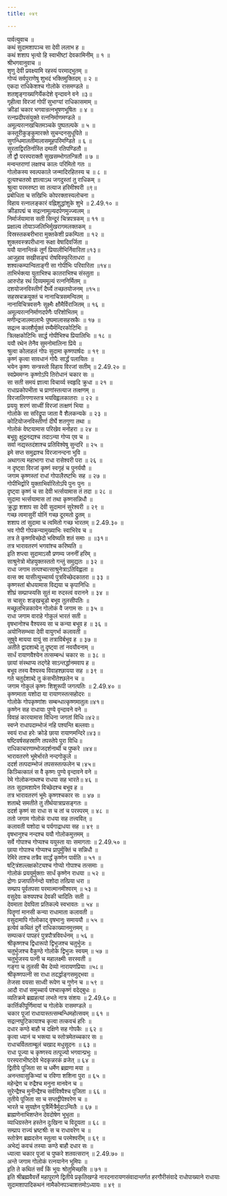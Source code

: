 ```yaml
---
title: ०४९

---
```

पार्वत्युवाच ॥  
कथं सुदामशापञ्च सा देवी ललाभ ह ॥  
कथं शशाप भृत्यो हि स्वाभीष्टां देवकामिनीम् ॥ १ ॥  
श्रीभगवानुवाच ॥  
शृणु देवी प्रवक्ष्यामि रहस्यं परमाद्भुतम् ॥  
गोप्यं सर्वपुराणेषु शुभदं भक्तिमुक्तिदम् ॥ २ ॥  
एकदा राधिकेशश्च गोलोके रासमण्डले ॥  
शतशृङ्गाख्यगिर्येकदेशे वृन्दावने वने ॥३॥  
गृहीत्वा विरजां गोपीं सुभाग्यां राधिकासमाम् ॥  
क्रीडां चकार भगवान्रत्नभूषणभूषितः ॥ ४ ॥  
रत्नप्रदीपसंयुक्ते रत्ननिर्माणमण्डले ॥  
अमूल्यरत्नखचितमञ्चके पुष्पतल्पके ॥ ५ ॥  
कस्तूरीकुङ्कुमारक्ते सुचन्दनसुधूपिते ॥  
सुगन्धिमालतीमालासमूहपरिमण्डिते ॥ ६ ॥  
सुरताद्विरतिर्नास्ति दम्पती रतिपण्डितौ ॥  
तौ द्वौ परस्पराक्तौ सुखसम्भोगतन्त्रितौ ॥ ७ ॥  
मन्वन्तराणां लक्षश्च कालः परिमितो गतः ॥  
गोलोकस्य स्वल्पकाले जन्मादिरहितस्य च ॥ ८ ॥  
दूत्यश्चतस्रो ज्ञात्वाऽथ जगदुस्तां तु राधिकम् ॥  
श्रुत्वा परमरुष्टा सा तत्याज हरिमीश्वरी ॥९॥  
प्रबोधिता च सखिभिः कोपरक्तास्यलोचना ॥  
विहाय रत्नालङ्कारं वह्निशुद्धांशुके शुभे ॥ 2.49.१० ॥  
क्रीडापद्मं च सद्रत्नामूल्यदर्पणमुज्ज्वलम् ॥  
निर्मार्जयामास सती सिन्दूरं चित्रपत्रकम् ॥ ११ ॥  
प्रक्षाल्य तोयाञ्जलिभिर्मुखरागमलक्तकम् ॥  
विस्रस्तकबरीभारा मुक्तकेशी प्रकम्पिता ॥ १२ ॥  
शुक्लवस्त्रपरीधाना रूक्षा वेषादिवर्जिता ॥  
ययौ यानान्तिकं तूर्णं प्रियालीभिर्निवारिता॥१३॥  
आजुहाव सखीसङ्घं रोषविस्फुरिताधरा ॥  
शश्वत्कम्पान्विताङ्गी सा गोपीभिः परिवारिता ॥१४॥  
ताभिर्भक्त्या युताभिश्च कातराभिश्च संस्तुता ॥  
आरुरोह रथं दिव्यममूल्यं रत्ननिर्मितम् ॥  
दशयोजनविस्तीर्णं दैर्घ्ये तच्छतयोजनम् ॥१५॥  
सहस्रचक्रयुक्तं च नानाचित्रसमन्वितम् ॥  
नानाविचित्रवसनैः सूक्ष्मैः क्षौमैर्विराजितम् ॥ १६ ॥  
अमूल्यरत्ननिर्माणदर्पणैः परिशोभितम् ॥  
मणीन्द्रजालमालाभैः पुष्पमालासहस्रकैः ॥ १७ ॥  
सद्रत्न कलशैर्युक्तं रम्यैर्मन्दिरकोटिभिः ॥  
त्रिलक्षकोटिभिः सार्द्ध गोपीभिश्च प्रियालिभिः ॥ १८ ॥  
ययौ रथेन तेनैव सुमनोमालिना प्रिये ॥  
श्रुत्वा कोलाहलं गोपः सुदामा कृष्णपार्षदः ॥ १९ ॥  
कृष्णं कृत्वा सावधानं गोपैः सार्द्धं पलायितः ॥  
भयेन कृष्णः सन्त्रस्तो विहाय विरजां सतीम् ॥ 2.49.२० ॥  
स्वप्रेममग्नः कृष्णोऽपि तिरोधानं चकार सः ॥  
सा सती समयं ज्ञात्वा विचार्य्य स्वहृदि क्रुधा ॥ २१ ॥  
राधाप्रकोपभीता च प्राणांस्तत्याज तत्क्षणम् ॥  
विरजालिगणास्तत्र भयविह्वलकातराः ॥ २२ ॥  
प्रययुः शरणं साध्वीं विरजां तत्क्षणं भिया ॥  
गोलोके सा सरिद्रूपा जाता वै शैलकन्यके ॥ २३ ॥  
कोटियोजनविस्तीर्णा दीर्घे शतगुणा तथा ॥  
गोलोकं वेष्टयामास परिखेव मनोहरा ॥ २४ ॥  
बभूवुः क्षुद्रनद्यश्च तदाऽन्या गोप्य एव च ॥  
सर्वा नद्यस्तदंशाश्च प्रतिविश्वेषु सुन्दरि ॥ २५ ॥  
इमे सप्त समुद्राश्च विरजानन्दना भुवि ॥  
अथागत्य महाभागा राधा रासेश्वरी परा ॥ २६ ॥  
न दृष्ट्वा विरजां कृष्णं स्वगृहं च पुनर्ययौ ॥  
जगाम कृष्णस्तां राधां गोपालैरष्टभिः सह ॥ २७ ॥  
गोपीभिर्द्वारि युक्ताभिर्वारितोऽपि पुनः पुनः ॥  
दृष्ट्वा कृष्णं च सा देवी भर्त्सयामास तं तदा ॥ २८ ॥  
सुदामा भर्त्सयामास तां तथा कृष्णसन्निधौ ॥  
क्रुद्धा शशाप सा देवी सुदामानं सुरेश्वरी ॥ २९ ॥  
गच्छ त्वमासुरीं योनिं गच्छ दूरमतो द्रुतम् ॥  
शशाप तां सुदामा च त्वमितो गच्छ भारतम् ॥ 2.49.३० ॥  
भव गोपी गोपकन्यामुख्याभिः स्वाभिरेव च ॥  
तत्र ते कृष्णविच्छेदो भविष्यति शतं समाः ॥ ॥३१॥  
तत्र भारावतरणं भगवांश्च करिष्यति ॥  
इति शप्त्वा सुदामाऽसौ प्रणम्य जननीं हरिम् ॥  
साश्रुनेत्रो मोहयुक्तस्ततो गन्तुं समुद्यतः ॥ ३२ ॥  
राधा जगाम तत्पश्चात्साश्रुनेत्राऽतिविह्वला ॥  
वत्स क्व यासीत्युच्चार्य्य पुत्रविच्छेदकातरा ॥ ३३ ॥  
कृष्णस्तां बोधयामास विद्यया च कृपानिधिः ॥  
शीघ्रं सम्प्राप्स्यसि सुतं मा रुदस्त्वं वरानने ॥ ३४ ॥  
स चासुरः शङ्खचूडो बभूव तुलसीपतिः ॥  
मच्छूलभिन्नकायेन गोलोकं वै जगाम सः ॥ ३५ ॥  
राधा जगाम वाराहे गोकुलं भारतं सती ॥  
वृषभानोश्च वैश्यस्य सा च कन्या बभूव ह ॥ ३६ ॥  
अयोनिसम्भवा देवी वायुगर्भा कलावती ॥  
सुषुवे मायया वायुं सा तत्राविर्बभूव ह ॥ ३७ ॥  
अतीते द्वादशाब्दे तु दृष्ट्वा तां नवयौवनाम् ॥  
सार्धं रायाणवैश्येन तत्सम्बन्धं चकार सः ॥ ३८ ॥  
छायां संस्थाप्य तद्गेहे साऽन्तर्द्धानमवाप ह ॥  
बभूव तस्य वैश्यस्य विवाहश्छायया सह ॥ ३९ ॥  
गते चतुर्दशाब्दे तु कंसभीतेश्छलेन च ॥  
जगाम गोकुलं कृष्णः शिशुरूपी जगत्पतिः ॥ 2.49.४० ॥  
कृष्णमाता यशोदा या रायाणस्तत्सहोदरः ॥  
गोलोके गोपकृष्णांशः सम्बन्धात्कृष्णमातुलः॥४१॥  
कृष्णेन सह राधायाः पुण्ये वृन्दावने वने ॥  
विवाहं कारयामास विधिना जगतां विधिः॥४२॥  
स्वप्ने राधापदाम्भोजं नहि पश्यन्ति बल्लवाः॥  
स्वयं राधा हरेः क्रोडे छाया रायाणमन्दिरे॥४३॥  
षष्टिवर्षसहस्राणि तपस्तेपे पुरा विधिः॥  
राधिकाचरणाम्भोजदर्शनार्थी च पुष्करे ॥४४॥  
भारावतरणे भूमेर्भारते नन्दगोकुले ॥  
ददर्श तत्पदाम्भोजं तपसस्तत्फलेन च।४५॥  
किञ्चित्कालं स वै कृष्णः पुण्ये वृन्दावने वने ॥  
रेमे गोलोकनाथश्च राधया सह भारते॥ ४६ ॥  
ततः सुदामशापेन विच्छेदश्च बभूव ह ॥  
तत्र भारावतरणं भूमेः कृष्णश्चकार सः ॥ ४७ ॥  
शताब्दे समतीते तु तीर्थयात्राप्रसङ्गतः ॥  
ददर्श कृष्णं सा राधा स च तां च परस्परम् ॥ ४८ ॥  
ततो जगाम गोलोकं राधया सह तत्त्ववित् ॥  
कलावती यशोदा च पर्यगाद्राधया सह ॥ ४९ ॥  
वृषभानुश्च नन्दश्च ययौ गोलोकमुत्तमम् ॥  
सर्वे गोपाश्च गोप्यश्च ययुस्ता याः समागताः ॥ 2.49.५० ॥  
छाया गोपाश्च गोप्यश्च प्रापुर्मुक्तिं च सन्निधौ ॥  
रेमिरे ताश्च तत्रैव सार्द्धं कृष्णेन पार्वति ॥ ५१ ॥  
षट्त्रिंशल्लक्षकोट्यश्च गोप्यो गोपाश्च तत्समाः ॥  
गोलोकं प्रययुर्मुक्ताः सार्धं कृष्णेन राधया ॥ ५२ ॥  
द्रोणः प्रजापतिर्नन्दो यशोदा तत्प्रिया धरा ॥  
सम्प्राप पूर्वतपसा परमात्मानमीश्वरम् ॥ ५३ ॥  
वसुदेवः कश्यपश्च देवकी चादितिः सती ॥  
देवमाता देवपिता प्रतिकल्पे स्वभावतः ॥ ५४ ॥  
पितॄणां मानसी कन्या राधामाता कलावती ॥  
वसुदामापि गोलोकाद् वृषभानुः समाययौ ॥ ५५ ॥  
इत्येवं कथितं दुर्गे राधिकाख्यानमुत्तमम् ॥  
सम्पत्करं पापहरं पुत्रपौत्रविवर्धनम् ॥ ५६ ॥  
श्रीकृष्णश्च द्विधारूपो द्विभुजश्च चतुर्भुजः ॥  
चतुर्भुजश्च वैकुण्ठे गोलोके द्विभुजः स्वयम् ॥ ५७ ॥  
चतुर्भुजस्य पत्नी च महालक्ष्मीः सरस्वती ॥  
गङ्गा च तुलसी चैव देव्यो नारायणप्रियाः ॥५८॥  
श्रीकृष्णपत्नी सा राधा तदर्द्धाङ्गसमुद्भवा ॥  
तेजसा वयसा साध्वी रूपेण च गुणेन च ॥ ५९ ॥  
आदौ राधां समुच्चार्य पश्चात्कृष्णं वदेद्बुधः ॥  
व्यतिक्रमे ब्रह्महत्यां लभते नात्र संशयः ॥ 2.49.६० ॥  
कार्त्तिकीपूर्णिमायां च गोलोके रासमण्डले ॥  
चकार पूजां राधायास्तत्सम्बन्धिमहोत्सवम् ॥ ६१ ॥  
सद्रत्नघुटिकायाश्च कृत्वा तत्कवचं हरिः ॥  
दधार कण्ठे बाहौ च दक्षिणे सह गोपकैः ॥ ६२ ॥  
कृत्वा ध्यानं च भक्त्या च स्तोत्रमेतच्चकार सः ॥  
राधाचर्वितताम्बूलं चखाद मधुसूदनः ॥ ६३ ॥  
राधा पूज्या च कृष्णस्य तत्पूज्यो भगवान्प्रभुः ॥  
परस्पराभीष्टदेवे भेदकृन्नरकं व्रजेत् ॥ ६४ ॥  
द्वितीये पूजिता सा च धर्मेण ब्रह्मणा मया ॥  
अनन्तवासुकिभ्यां च रविणा शशिना पुरा ॥ ६५ ॥  
महेन्द्रेण च रुद्रैश्च मनुना मानवेन च ॥  
सुरेन्द्रैश्च मुनीन्द्रैश्च सर्वविश्वैश्च पूजिता ॥ ६६ ॥  
तृतीये पूजिता सा च सप्तद्वीपेश्वरेण च ॥  
भारते च सुयज्ञेन पुत्रैर्मित्रैर्मुदाऽन्वितैः ॥ ६७ ॥  
ब्राह्मणेनाभिशप्तेन देवदोषेण भूभृता ॥  
व्याधिग्रस्तेन हस्तेन दुःखिना च विदूयता ॥ ६८ ॥  
सम्प्राप राज्यं भ्रष्टश्रीः स च राधावरेण च ॥  
स्तोत्रेण ब्रह्मदत्तेन स्तुत्वा च परमेश्वरीम् ॥ ६९ ॥  
अभेद्यं कवचं तस्याः कण्ठे बाहौ दधार सः ॥  
ध्यात्वा चकार पूजां च पुष्करे शतवत्सरान् ॥ 2.49.७० ॥  
अन्ते जगाम गोलोकं रत्नयानेन भूमिपः ॥  
इति ते कथितं सर्वं किं भूयः श्रोतुमिच्छसि ॥ ७१ ॥  
इति श्रीब्रह्मवैवर्त्ते महापुराणे द्वितीये प्रकृतिखण्डे नारदनारायणसंवादान्तर्गत हरगौरीसंवादे राधोपाख्याने राधायाः सुदामशापादिकथनं नामैकोनपञ्चाशत्तमोऽध्यायः ॥ ४९ ॥